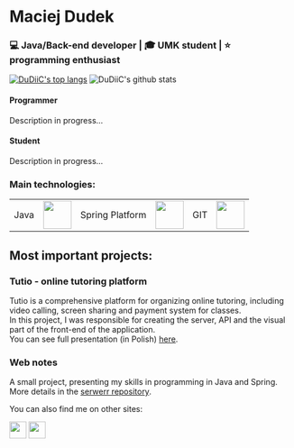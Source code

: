 # Maciej Dudek
### 💻 Java/Back-end developer | 🎓 UMK student | ⭐ programming enthusiast

[![DuDiiC's top langs](https://github-readme-stats.vercel.app/api/top-langs/?username=DuDiiC&layout=compact&langs_count=8&hide=jupyter%20notebook)](https://github.com/anuraghazra/github-readme-stats) ![DuDiiC's github stats](https://github-readme-stats.vercel.app/api?username=DuDiiC&count_private=true&show_icons=true&hide=contribs,prs)

#### Programmer

Description in progress...

#### Student

Description in progress...

### Main technologies:  

|    |    |    |    |    |    |
|:--:|:--:|:--:|:--:|:--:|:--:|
| Java | <img src="https://freepngimg.com/download/java/3-2-java-free-download-png.png" height="50"/> | Spring Platform | <img src="https://miro.medium.com/max/624/1*dwa1SCG85BAzQttURVUvrA.png" height="50" /> | GIT | <img src="https://www.linuxjournal.com/sites/default/files/styles/360_250/public/nodeimage/story/git-icon.png?itok=w7zB9vuE" height="50" /> |

## Most important projects:

### Tutio - online tutoring platform
Tutio is a comprehensive platform for organizing online tutoring, including video calling, screen sharing and payment system for classes.  
In this project, I was responsible for creating the server, API and the visual part of the front-end of the application.  
You can see full presentation (in Polish) [here](https://www.youtube.com/watch?v=K2OD6eTyO0c&feature=emb_title).

### Web notes
A small project, presenting my skills in programming in Java and Spring.  
More details in the [serwerr repository](https://github.com/DuDiiC/web-notes).

You can also find me on other sites:

[<img src="https://pngimg.com/uploads/linkedIn/linkedIn_PNG38.png" width="30" height="30">](https://www.linkedin.com/in/maciejdudek96/)
[<img src="https://i.stack.imgur.com/CE5lz.png" width="30" height="30">](https://stackoverflow.com/users/8653765/m-dudek)
